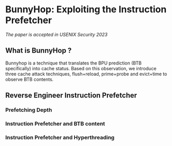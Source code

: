 # BunnyHop: Exploiting the Instruction Prefetcher

*The paper is accepted in USENIX Security 2023*


## What is BunnyHop ?
Bunnyhop is a technique that translates the BPU prediction (BTB specifically) into cache status.
Based on this observation, we introduce three cache attack techniques, flush+reload, prime+probe and evict+time to observe BTB contents.

## Reverse Engineer Instruction Prefetcher

### Prefetching Depth

### Instruction Prefetcher and BTB content

### Instruction Prefetcher and Hyperthreading


